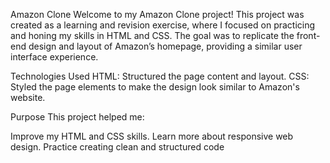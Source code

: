 Amazon Clone
Welcome to my Amazon Clone project! This project was created as a learning and revision exercise, where I focused on practicing and honing my skills in HTML and CSS. The goal was to replicate the front-end design and layout of Amazon’s homepage, providing a similar user interface experience.

Technologies Used
HTML: Structured the page content and layout.
CSS: Styled the page elements to make the design look similar to Amazon's website.

Purpose
This project helped me:

Improve my HTML and CSS skills.
Learn more about responsive web design.
Practice creating clean and structured code
